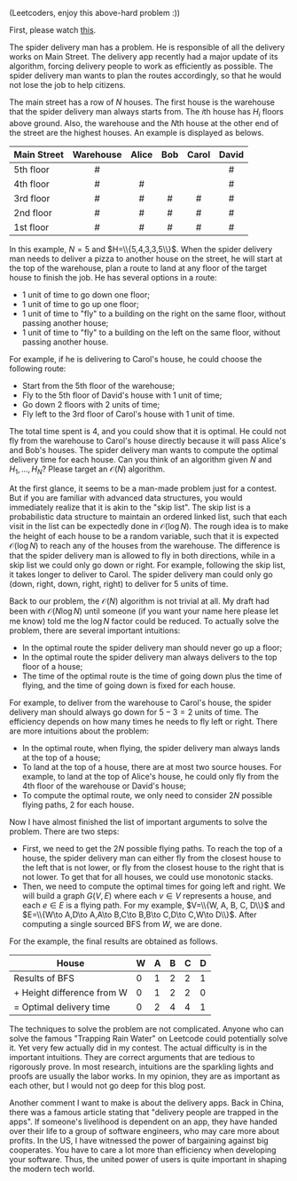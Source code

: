 (Leetcoders, enjoy this above-hard problem :))

First, please watch [this](https://www.youtube.com/watch?v=zMLq4ImjK7k).

The spider delivery man has a problem. He is responsible of all the delivery works on Main Street. The delivery app recently had a major update of its algorithm, forcing delivery people to work as efficiently as possible. The spider delivery man wants to plan the routes accordingly, so that he would not lose the job to help citizens.

The main street has a row of $N$ houses. The first house is the warehouse that the spider delivery man always starts from. The $i$th house has $H_i$ floors above ground. Also, the warehouse and the $N$th house at the other end of the street are the highest houses. An example is displayed as belows.

| Main Street | Warehouse | Alice | Bob | Carol | David |
| ----------- | :-------: | :---: | :-: | :---: | :---: |
| 5th floor   |     #     |       |     |       |   #   |
| 4th floor   |     #     |   #   |     |       |   #   |
| 3rd floor   |     #     |   #   |  #  |   #   |   #   |
| 2nd floor   |     #     |   #   |  #  |   #   |   #   |
| 1st floor   |     #     |   #   |  #  |   #   |   #   |

In this example, $N=5$ and $H=\\{5,4,3,3,5\\}$. When the spider delivery man needs to deliver a pizza to another house on the street, he will start at the top of the warehouse, plan a route to land at any floor of the target house to finish the job. He has several options in a route:
- 1 unit of time to go down one floor;
- 1 unit of time to go up one floor;
- 1 unit of time to "fly" to a building on the right on the same floor, without passing another house;
- 1 unit of time to "fly" to a building on the left on the same floor, without passing another house.

For example, if he is delivering to Carol's house, he could choose the following route:
- Start from the 5th floor of the warehouse;
- Fly to the 5th floor of David's house with 1 unit of time;
- Go down 2 floors with 2 units of time;
- Fly left to the 3rd floor of Carol's house with 1 unit of time.

The total time spent is 4, and you could show that it is optimal. He could not fly from the warehouse to Carol's house directly because it will pass Alice's and Bob's houses. The spider delivery man wants to compute the optimal delivery time for each house. Can you think of an algorithm given $N$ and $H_1,...,H_N$? Please target an $\mathcal{O}(N)$ algorithm.

At the first glance, it seems to be a man-made problem just for a contest. But if you are familiar with advanced data structures, you would immediately realize that it is akin to the "skip list". The skip list is a probabilistic data structure to maintain an ordered linked list, such that each visit in the list can be expectedly done in $\mathcal{O}(\log N)$. The rough idea is to make the height of each house to be a random variable, such that it is expected $\mathcal{O}(\log N)$ to reach any of the houses from the warehouse. The difference is that the spider delivery man is allowed to fly in both directions, while in a skip list we could only go down or right. For example, following the skip list, it takes longer to deliver to Carol. The spider delivery man could only go (down, right, down, right, right) to deliver for 5 units of time. 

Back to our problem, the $\mathcal{O}(N)$ algorithm is not trivial at all. My draft had been with $\mathcal{O}(N\log N)$ until someone (if you want your name here please let me know) told me the $\log N$ factor could be reduced. To actually solve the problem, there are several important intuitions:
- In the optimal route the spider delivery man should never go up a floor;
- In the optimal route the spider delivery man always delivers to the top floor of a house;
- The time of the optimal route is the time of going down plus the time of flying, and the time of going down is fixed for each house.

For example, to deliver from the warehouse to Carol's house, the spider delivery man should always go down for $5-3=2$ units of time. The efficiency depends on how many times he needs to fly left or right. There are more intuitions about the problem:
- In the optimal route, when flying, the spider delivery man always lands at the top of a house;
- To land at the top of a house, there are at most two source houses. For example, to land at the top of Alice's house, he could only fly from the 4th floor of the warehouse or David's house;
- To compute the optimal route, we only need to consider $2N$ possible flying paths, 2 for each house.

Now I have almost finished the list of important arguments to solve the problem. There are two steps:
- First, we need to get the $2N$ possible flying paths. To reach the top of a house, the spider delivery man can either fly from the closest house to the left that is not lower, or fly from the closest house to the right that is not lower. To get that for all houses, we could use monotonic stacks.
- Then, we need to compute the optimal times for going left and right. We will build a graph $G(V,E)$ where each $v\in V$ represents a house, and each $e\in E$ is a flying path. For my example, $V=\\{W, A, B, C, D\\}$  and $E=\\{W\to A,D\to A,A\to B,C\to B,B\to C,D\to C,W\to D\\}$. After computing a single sourced BFS from $W$, we are done. 

For the example, the final results are obtained as follows.

| House                      | W   | A   | B   | C   | D   |
| -------------------------- | --- | --- | --- | --- | --- |
| Results of BFS             | 0   | 1   | 2   | 2   | 1   |
| + Height difference from W | 0   | 1   | 2   | 2   | 0   |
| = Optimal delivery time    | 0   | 2   | 4   | 4   | 1   |

The techniques to solve the problem are not complicated. Anyone who can solve the famous "Trapping Rain Water" on Leetcode could potentially solve it. Yet very few actually did in my contest. The actual difficulty is in the important intuitions. They are correct arguments that are tedious to rigorously prove. In most research, intuitions are the sparkling lights and proofs are usually the labor works. In my opinion, they are as important as each other, but I would not go deep for this blog post. 

Another comment I want to make is about the delivery apps. Back in China, there was a famous article stating that "delivery people are trapped in the apps". If someone's livelihood is dependent on an app, they have handed over their life to a group of software engineers, who may care more about profits. In the US, I have witnessed the power of bargaining against big cooperates. You have to care a lot more than efficiency when developing your software. Thus, the united power of users is quite important in shaping the modern tech world. 